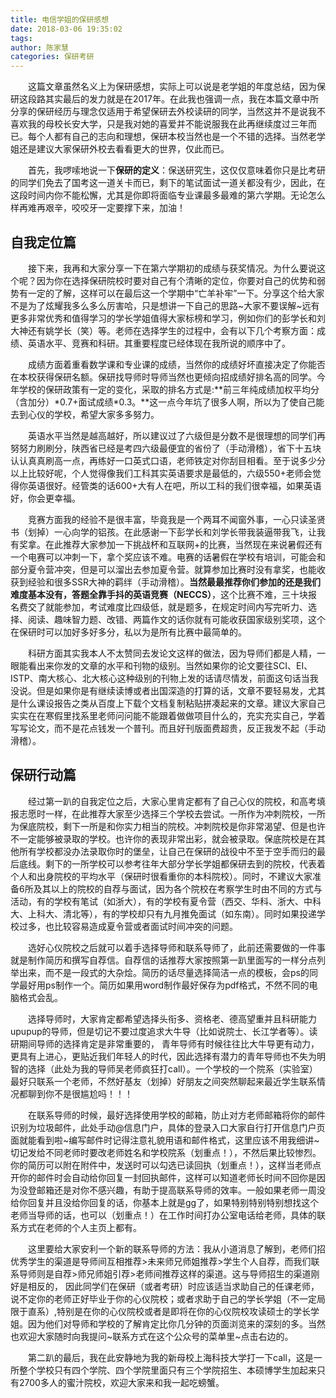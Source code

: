```yaml
---
title: 电信学姐的保研感想 
date: 2018-03-06 19:35:02
tags: 
author: 陈家慧
categories: 保研考研
---
```


&emsp;&emsp;这篇文章虽然名义上为保研感想，实际上可以说是老学姐的年度总结，因为保研这段路其实最后的发力就是在2017年。在此我也强调一点，我在本篇文章中所分享的保研经历与理念仅适用于希望保研去外校读研的同学，当然这并不是说我不喜欢我的母校长安大学，只是我对她的喜爱并不能说服我在此再继续度过三年而已。每个人都有自己的志向和理想，保研本校当然也是一个不错的选择。当然老学姐还是建议大家保研外校去看看更大的世界，仅此而已。

&emsp;&emsp;首先，我啰嗦地说一下**保研的定义**：保送研究生，这仅仅意味着你只是比考研的同学们免去了国考这一道关卡而已，剩下的笔试面试一道关都没有少，因此，在这段时间内你不能松懈，尤其是你即将面临专业课最多最难的第六学期。无论怎么样再难再艰辛，咬咬牙一定要撑下来，加油！

## 自我定位篇

&emsp;&emsp;接下来，我再和大家分享一下在第六学期初的成绩与获奖情况。为什么要说这个呢？因为你在选择保研院校时要对自己有个清晰的定位，你要对自己的优势和弱势有一定的了解，这样可以在最后这一个学期中“亡羊补牢”一下。分享这个给大家不是为了炫耀我多么多么厉害哈，只是想讲一下自己的思路~大家不要误解~远有更多非常优秀和值得学习的学长学姐值得大家标榜和学习，例如你们的彭学长和刘大神还有姚学长（笑）等。老师在选择学生的过程中，会有以下几个考察方面：成绩、英语水平、竞赛和科研。其重要程度已经体现在我所说的顺序中了。

&emsp;&emsp;成绩方面着重看数学课和专业课的成绩，当然你的成绩好坏直接决定了你能否在本校获得保研名额。保研找导师时导师当然也更倾向招成绩好排名高的同学。今年学校的保研政策有一定的变化，采取的排名方式是:**前三年纯成绩加权平均分（含加分）\*0.7+面试成绩\*0.3。**这一点今年坑了很多人啊，所以为了使自己能去到心仪的学校，希望大家多多努力。

&emsp;&emsp;英语水平当然是越高越好，所以建议过了六级但是分数不是很理想的同学们再努努力刷刷分，陕西省已经是考四六级最便宜的省份了（手动滑稽），省下十五块认认真真刷高一点，再练好一口英式口语，老师铁定对你刮目相看。至于说多少分以上比较好呢，个人觉得像我们工科其实英语要求是最低的，六级550+老师会觉得你英语很好。经管类的话600+大有人在吧，所以工科的我们很幸福，如果英语好，你会更幸福。

&emsp;&emsp;竞赛方面我的经验不是很丰富，毕竟我是一个两耳不闻窗外事，一心只读圣贤书（划掉）一心向学的铝孩。在此感谢一下彭学长和刘学长带我装逼带我飞，让我有奖拿。在此推荐大家参加一下挑战杯和互联网+的比赛，当然现在来说暑假还有一个电赛可以冲刺一下，拿个奖应该不难。电赛的话暑假在学校有培训，可能会和部分夏令营冲突，但是可以溜出去参加夏令营。就算参加比赛时没有拿奖，也能收获到经验和很多SSR大神的羁绊（手动滑稽）。**当然最最推荐你们参加的还是我们难度基本没有，答题全靠手抖的英语竞赛（NECCS）**，这个比赛不难，三十块报名费交了就能参加，考试难度比四级低，就是题多，在规定时间内写完听力、选择、阅读、趣味智力题、改错、两篇作文的话你就有可能收获国家级别奖项，这个在保研时可以加好多好多分，私以为是所有比赛中最简单的。

&emsp;&emsp;科研方面其实我本人不太赞同去发论文这样的做法，因为导师们都是人精，一眼能看出来你发的文章的水平和刊物的级别。当然如果你的论文要往SCI、EI、ISTP、南大核心、北大核心这种级别的刊物上发的话请尽情发，前面这句话当我没说。但是如果你是有继续读博或者出国深造的打算的话，文章不要轻易发，尤其是什么课设报告之类从百度上下载个文档复制粘贴拼凑起来的文章。建议大家自己实实在在寒假里找系里老师问问能不能跟着做做项目什么的，充实充实自己，学着写写论文，而不是花点钱发一个普刊。而且好刊版面费超贵，反正我发不起（手动滑稽）。

## 保研行动篇

&emsp;&emsp;经过第一趴的自我定位之后，大家心里肯定都有了自己心仪的院校，和高考填报志愿时一样，在此推荐大家至少选择三个学校去尝试。一所作为冲刺院校，一所为保底院校，剩下一所是和你实力相当的院校。冲刺院校是你非常渴望、但是也许不一定能够被录取的学校。也许你的表现非常出彩，就会被录取。保底院校是在其他所有学校都没办法录取你时的堡垒，让自己在保研的战役中不至于空手而归的最后底线。剩下的一所学校可以参考往年大部分学长学姐都保研去到的院校，代表着个人和出身院校的平均水平（保研时很看重你的本科院校）。同时，不建议大家准备6所及其以上的院校的自荐与面试，因为各个院校在考察学生时由不同的方式与活动，有的学校有笔试（如浙大），有的学校有夏令营（西交、华科、浙大、中科大、上科大、清北等），有的学校却只有九月推免面试（如东南）。同时如果投递学校过多，也比较容易造成夏令营或者面试时间冲突的问题。

&emsp;&emsp;选好心仪院校之后就可以着手选择导师和联系导师了，此前还需要做的一件事就是制作简历和撰写自荐信。自荐信的话推荐大家按照第一趴里面写的一样分点列举出来，而不是一段式的大杂烩。简历的话尽量选择简洁一点的模板，会ps的同学最好用ps制作一个。简历如果用word制作最好保存为pdf格式，不然不同的电脑格式会乱。

&emsp;&emsp;选择导师时，大家肯定都希望选择头衔多、资格老、德高望重并且科研能力upupup的导师，但是切记不要过度追求大牛导（比如说院士、长江学者等）。读研期间导师的选择肯定是非常重要的， 青年导师有时候往往比大牛导更有动力，更具有上进心，更贴近我们年轻人的时代，因此选择有潜力的青年导师也不失为明智的选择（此处为我的导师吴老师疯狂打call）。一个学校的一个院系（实验室）最好只联系一个老师，不然好基友（划掉）好朋友之间突然聊起来最近学生联系情况都聊到你不是很尴尬吗！！！

&emsp;&emsp;在联系导师的时候，最好选择使用学校的邮箱，防止对方老师邮箱将你的邮件识别为垃圾邮件，此处手动@信息门户，具体的登录入口大家自行打开信息门户页面就能看到啦~编写邮件时记得注意礼貌用语和邮件格式，这里应该不用我细讲~切记发给不同老师时要改老师姓名和学校院系（划重点！），不然后果比较惨烈。你的简历可以附在附件中，发送时可以勾选已读回执（划重点！），这样当老师点开你的邮件时会自动给你回复一封回执邮件，这样可以知道老师长时间不回你是因为没登邮箱还是对你不感兴趣，有助于提高联系导师的效率。一般如果老师一周没给你回复并且没给你回复的话，你基本上就是gg了，如果特别特别特别想找这个老师当导师的话，也可以（划重点！）在工作时间打办公室电话给老师，具体的联系方式在老师的个人主页上都有。

&emsp;&emsp;这里要给大家安利一个新的联系导师的方法：我从小道消息了解到，老师们招优秀学生的渠道是导师间互相推荐>未来师兄师姐推荐>学生个人自荐，而我们联系导师则是自荐>师兄师姐引荐>老师间推荐这样的渠道。这与导师招生的渠道刚好是相反的， 因此同学们在保研（或者考研）时应该适当求助自己的任课老师，说不定你的老师正好毕业于你的心仪院校；或者求助于自己的学长学姐（不一定局限于直系）,特别是在你的心仪院校或者是即将在你的心仪院校攻读硕士的学长学姐。因为他们对导师和学校的了解肯定比你几分钟的页面浏览来的深刻的多。当然也欢迎大家随时向我提问~联系方式在这个公众号的菜单里~点击右边的。

&emsp;&emsp;第二趴的最后，我在此安静地为我的新母校上海科技大学打一下call，这是一所整个学校只有四个学院、四个学院里面只有三个学院招生、本硕博学生加起来只有2700多人的蜜汁院校，欢迎大家来和我一起吃螃蟹。